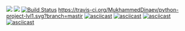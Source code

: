 <a href="https://codeclimate.com/github/codeclimate/codeclimate/maintainability"><img src="https://api.codeclimate.com/v1/badges/a99a88d28ad37a79dbf6/maintainability" /></a>
<a href="https://codeclimate.com/github/codeclimate/codeclimate/maintainability"><img src="https://api.codeclimate.com/v1/badges/a99a88d28ad37a79dbf6/maintainability" /></a>
[![Build Status](https://travis-ci.org/MukhammedDinaev/python-project-lvl1.svg?branch=master)](https://travis-ci.org/MukhammedDinaev/python-project-lvl1)
https://travis-ci.org/MukhammedDinaev/python-project-lvl1.svg?branch=mastir
[![asciicast](https://asciinema.org/a/316536.svg)](https://asciinema.org/a/316536)
[![asciicast](https://asciinema.org/a/316992.svg)](https://asciinema.org/a/316992)
[![asciicast](https://asciinema.org/a/317309.svg)](https://asciinema.org/a/317309)
[![asciicast](https://asciinema.org/a/317324.svg)](https://asciinema.org/a/317324)

